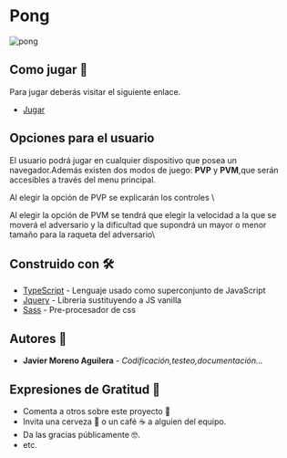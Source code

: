# Pong
![pong](https://user-images.githubusercontent.com/55782974/182387596-019bc366-5d6b-43de-a239-1846ba497b3a.png)

## Como jugar 🚀
Para jugar deberás visitar el siguiente enlace.
* [Jugar](https://javmoreno-developer.github.io/Pong/)

## Opciones para el usuario
El usuario podrá jugar en cualquier dispositivo que posea un navegador.Además existen dos modos de juego: **PVP** y **PVM**,que serán accesibles a través del menu principal.

Al elegir la opción de PVP se explicarán los controles \

Al elegir la opción de PVM se tendrá que elegir la velocidad a la que se moverá el adversario y la dificultad que supondrá un mayor o menor tamaño para la raqueta del adversario\

## Construido con 🛠️

* [TypeScript](https://www.typescriptlang.org/) - Lenguaje usado como superconjunto de JavaScript
* [Jquery](https://jquery.com/) - Libreria sustituyendo a JS vanilla
* [Sass](https://sass-lang.com/) - Pre-procesador de css

## Autores 📌

* **Javier Moreno Aguilera** - *Codificación,testeo,documentación...* 



## Expresiones de Gratitud 🎁

* Comenta a otros sobre este proyecto 📢
* Invita una cerveza 🍺 o un café ☕ a alguien del equipo. 
* Da las gracias públicamente 🤓.
* etc.
